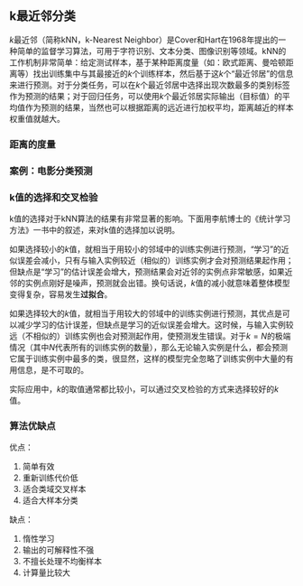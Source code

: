 ## k最近邻分类

$k$最近邻（简称kNN，k-Nearest Neighbor）是Cover和Hart在1968年提出的一种简单的监督学习算法，可用于字符识别、文本分类、图像识别等领域。kNN的工作机制非常简单：给定测试样本，基于某种距离度量（如：欧式距离、曼哈顿距离等）找出训练集中与其最接近的$k$个训练样本，然后基于这$k$个“最近邻居”的信息来进行预测。对于分类任务，可以在$k$个最近邻居中选择出现次数最多的类别标签作为预测的结果；对于回归任务，可以使用$k$个最近邻居实际输出（目标值）的平均值作为预测的结果，当然也可以根据距离的远近进行加权平均，距离越近的样本权重值就越大。

### 距离的度量



### 案例：电影分类预测



### k值的选择和交叉检验

k值的选择对于kNN算法的结果有非常显著的影响。下面用李航博士的《统计学习方法》一书中的叙述，来对k值的选择加以说明。

如果选择较小的$k$值，就相当于用较小的邻域中的训练实例进行预测，“学习”的近似误差会减小，只有与输入实例较近（相似的）训练实例才会对预测结果起作用；但缺点是“学习”的估计误差会增大，预测结果会对近邻的实例点非常敏感，如果近邻的实例点刚好是噪声，预测就会出错。换句话说，$k$值的减小就意味着整体模型变得复杂，容易发生**过拟合**。

如果选择较大的$k$值，就相当于用较大的邻域中的训练实例进行预测，其优点是可以减少学习的估计误差，但缺点是学习的近似误差会增大。这时候，与输入实例较远（不相似的）训练实例也会对预测起作用，使预测发生错误。对于$k=N$的极端情况（其中$N$代表所有的训练实例的数量），那么无论输入实例是什么，都会预测它属于训练实例中最多的类，很显然，这样的模型完全忽略了训练实例中大量的有用信息，是不可取的。

实际应用中，$k$的取值通常都比较小，可以通过交叉检验的方式来选择较好的$k$值。



### 算法优缺点

优点：

1. 简单有效
2. 重新训练代价低
3. 适合类域交叉样本
4. 适合大样本分类

缺点：

1. 惰性学习
2. 输出的可解释性不强
3. 不擅长处理不均衡样本
4. 计算量比较大